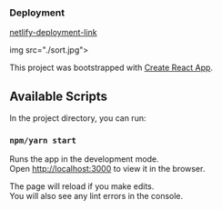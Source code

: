 
### Deployment

[netlify-deployment-link](https://5e5e4c576ee97501e90f3a7b--s0rting-visualizer.netlify.com/)

img src="./sort.jpg">

This project was bootstrapped with [Create React App](https://github.com/facebook/create-react-app).
## Available Scripts

In the project directory, you can run:

### `npm/yarn start`

Runs the app in the development mode.<br />
Open [http://localhost:3000](http://localhost:3000) to view it in the browser.

The page will reload if you make edits.<br />
You will also see any lint errors in the console.
